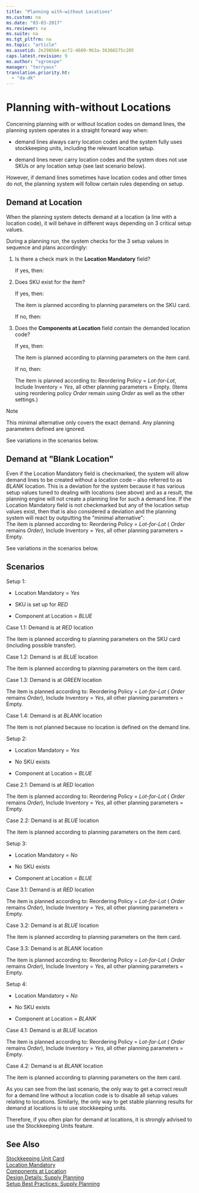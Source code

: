 ```yaml
---
title: "Planning with-without Locations"
ms.custom: na
ms.date: "03-03-2017"
ms.reviewer: na
ms.suite: na
ms.tgt_pltfrm: na
ms.topic: "article"
ms.assetid: 2e298bb6-acf2-4609-963a-36366575c205
caps.latest.revision: 9
ms.author: "sgroespe"
manager: "terryaus"
translation.priority.ht: 
  - "da-dk"
---
```

# Planning with-without Locations
Concerning planning with or without location codes on demand lines, the planning system operates in a straight forward way when:  
  
-   demand lines always carry location codes and the system fully uses  stockkeeping units, including the relevant location setup.  
  
-   demand lines never carry location codes and the system does not use SKUs or any location setup \(see last scenario below\).  
  
 However, if demand lines sometimes have location codes and other times do not, the planning system will follow certain rules depending on setup.  
  
## Demand at Location  
 When the planning system detects demand at a location \(a line with a location code\), it will behave in different ways depending on 3 critical setup values.  
  
 During a planning run, the system checks for the 3 setup values in sequence and plans accordingly:  
  
1.  Is there a check mark in the **Location Mandatory** field?  
  
     If yes, then:  
  
2.  Does SKU exist for the item?  
  
     If yes, then:  
  
     The item is planned according to planning parameters on the SKU card.  
  
     If no, then:  
  
3.  Does the **Components at Location** field contain the demanded location code?  
  
     If yes, then:  
  
     The item is planned according to planning parameters on the item card.  
  
     If no, then:  
  
     The item is planned according to: Reordering Policy \=  *Lot\-for\-Lot*, Include Inventory \=  *Yes*, all other planning parameters \= Empty. \(Items using reordering policy  *Order* remain using  *Order* as well as the other settings.\)  
  
> [!NOTE]  
>  This minimal alternative only covers the exact demand. Any planning parameters defined are ignored.  
  
 See variations in the scenarios below.  
  
## Demand at "Blank Location"  
 Even if the Location Mandatory field is checkmarked, the system will allow demand lines to be created without a location code – also referred to as *BLANK* location. This is a deviation for the system because it has various setup values tuned to dealing with locations \(see above\) and as a result, the planning engine will not create a planning line for such a demand line. If the Location Mandatory field is not checkmarked but any of the location setup values exist, then that is also considered a deviation and the planning system will react by outputting the "minimal alternative":   
The item is planned according to: Reordering Policy \=  *Lot\-for\-Lot* \( *Order* remains *Order\)*, Include Inventory \=  *Yes*, all other planning parameters \= Empty.  
  
 See variations in the scenarios below.  
  
## Scenarios  
 Setup 1:  
  
-   Location Mandatory \= *Yes*  
  
-   SKU is set up for  *RED*  
  
-   Component at Location \=  *BLUE*  
  
 Case 1.1: Demand is at  *RED* location  
  
 The item is planned according to planning parameters on the SKU card \(including possible transfer\).  
  
 Case 1.2: Demand is at  *BLUE* location  
  
 The item is planned according to planning parameters on the item card.  
  
 Case 1.3: Demand is at  *GREEN* location  
  
 The item is planned according to: Reordering Policy \=  *Lot\-for\-Lot* \( *Order* remains  *Order*\), Include Inventory \=  *Yes*, all other planning parameters \= Empty.  
  
 Case 1.4: Demand is at  *BLANK* location  
  
 The item is not planned because no location is defined on the demand line.  
  
 Setup 2:  
  
-   Location Mandatory \= *Yes*  
  
-   No SKU exists  
  
-   Component at Location \=  *BLUE*  
  
 Case 2.1: Demand is at  *RED* location  
  
 The item is planned according to: Reordering Policy \=  *Lot\-for\-Lot* \( *Order* remains  *Order*\), Include Inventory \=  *Yes*, all other planning parameters \= Empty.  
  
 Case 2.2: Demand is at  *BLUE* location  
  
 The item is planned according to planning parameters on the item card.  
  
 Setup 3:  
  
-   Location Mandatory \= *No*  
  
-   No SKU exists  
  
-   Component at Location \=  *BLUE*  
  
 Case 3.1: Demand is at  *RED* location  
  
 The item is planned according to: Reordering Policy \=  *Lot\-for\-Lot* \( *Order* remains  *Order*\), Include Inventory \=  *Yes*, all other planning parameters \= Empty.  
  
 Case 3.2: Demand is at  *BLUE* location  
  
 The item is planned according to planning parameters on the item card.  
  
 Case 3.3: Demand is at  *BLANK* location  
  
 The item is planned according to: Reordering Policy \=  *Lot\-for\-Lot* \( *Order* remains  *Order*\), Include Inventory \=  *Yes*, all other planning parameters \= Empty.  
  
 Setup 4:  
  
-   Location Mandatory \= *No*  
  
-   No SKU exists  
  
-   Component at Location \=  *BLANK*  
  
 Case 4.1: Demand is at  *BLUE* location  
  
 The item is planned according to: Reordering Policy \=  *Lot\-for\-Lot* \( *Order* remains  *Order*\), Include Inventory \=  *Yes*, all other planning parameters \= Empty.  
  
 Case 4.2: Demand is at  *BLANK* location  
  
 The item is planned according to planning parameters on the item card.  
  
 As you can see from the last scenario, the only way to get a correct result for a demand line without a location code is to disable all setup values relating to locations. Similarly, the only way to get stable planning results for demand at locations is to use stockkeeping units.  
  
 Therefore, if you often plan for demand at locations, it is strongly advised to use the Stockkeeping Units feature.  
  
## See Also  
 [Stockkeeping Unit Card](../Topic/\($%20N_5700%20Stockkeeping%20Unit%20Card%20$\).md)   
 [Location Mandatory](../Topic/\($%20T_313_3%20Location%20Mandatory%20$\).md)   
 [Components at Location](../Topic/\($%20T_5700_5416%20Components%20at%20Location%20$\).md)   
 [Design Details: Supply Planning](../ApplicationDesign/design-details-supply-planning.md)   
 [Setup Best Practices: Supply Planning](../SetupAndAdministration/setup-best-practices-supply-planning.md)